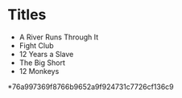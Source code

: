 # Titles

* A River Runs Through It
* Fight Club
* 12 Years a Slave
* The Big Short
* 12 Monkeys

*76a997369f8766b9652a9f924731c7726cf136c9
